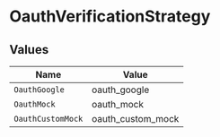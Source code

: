 # OauthVerificationStrategy


## Values

| Name              | Value             |
| ----------------- | ----------------- |
| `OauthGoogle`     | oauth_google      |
| `OauthMock`       | oauth_mock        |
| `OauthCustomMock` | oauth_custom_mock |